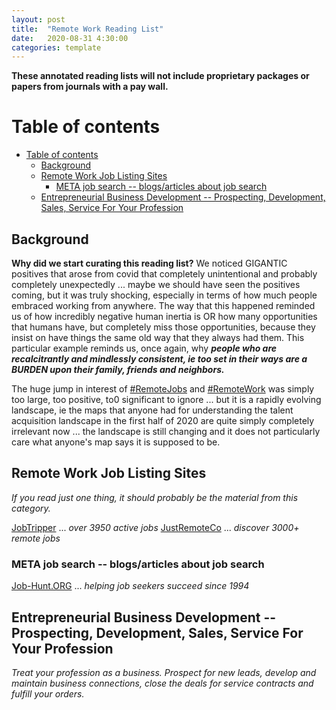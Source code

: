```yaml
---
layout: post
title:  "Remote Work Reading List"
date:   2020-08-31 4:30:00
categories: template
---
```



**These annotated reading lists will not include proprietary packages or papers from journals with a pay wall.**

# Table of contents
- [Table of contents](#table-of-contents)
  - [Background <a name="background"></a>](#background-)
  - [Remote Work Job Listing Sites <a name="paragraph1"></a>](#remote-work-job-listing-sites-)
    - [META job search -- blogs/articles about job search <a name="subparagraph1"></a>](#meta-job-search----blogsarticles-about-job-search-)
  - [Entrepreneurial Business Development -- Prospecting, Development, Sales, Service For Your Profession<a name="paragraph2"></a>](#entrepreneurial-business-development----prospecting-development-sales-service-for-your-profession)

## Background <a name="background"></a>

**Why did we start curating this reading list?**
We noticed GIGANTIC positives that arose from covid that completely unintentional and probably completely unexpectedly ... maybe we should have seen the positives coming, but it was truly shocking, especially in terms of how much people embraced working from anywhere. The way that this happened reminded us of how incredibly negative human inertia is OR how many opportunities that humans have, but completely miss those opportunities, because they insist on have things the same old way that they always had them. This particular example reminds us, once again, why ***people who are recalcitrantly and mindlessly consistent, ie too set in their ways are a BURDEN upon their family, friends and neighbors.***

The huge jump in interest of [#RemoteJobs](https://twitter.com/search?q=%23remotejobs&src=typeahead_click&f=live) and [#RemoteWork](https://twitter.com/search?q=%23remotework&src=typed_query&f=live) was simply too large, too positive, to0 significant to ignore ... but it is a rapidly evolving landscape, ie the maps that anyone had for understanding the talent acquisition landscape in the first half of 2020 are quite simply completely irrelevant now ... the landscape is still changing and it does not particularly care what anyone's map says it is supposed to be.


## Remote Work Job Listing Sites <a name="paragraph1"></a>

*If you read just one thing, it should probably be the material from this category.*

[JobTripper](https://jobtripper.com/All-jobs) ... *over 3950 active jobs*
[JustRemoteCo](https://justremote.co/) ... *discover 3000+ remote jobs*

### META job search -- blogs/articles about job search <a name="subparagraph1"></a>

[Job-Hunt.ORG](https://www.job-hunt.org/) ... *helping job seekers succeed since 1994* 

## Entrepreneurial Business Development -- Prospecting, Development, Sales, Service For Your Profession<a name="paragraph2"></a>

*Treat your profession as a business. Prospect for new leads, develop and maintain business connections, close the deals for service contracts and fulfill your orders.*